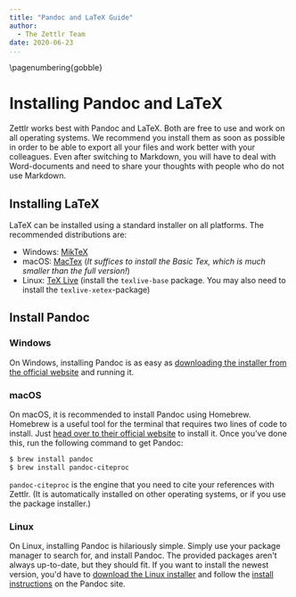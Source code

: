 ```yaml
---
title: "Pandoc and LaTeX Guide"
author:
  - The Zettlr Team
date: 2020-06-23
...
```


\pagenumbering{gobble}

# Installing Pandoc and LaTeX

Zettlr works best with Pandoc and LaTeX. Both are free to use and work on all operating systems. We recommend you install them as soon as possible in order to be able to export all your files and work better with your colleagues. Even after switching to Markdown, you will have to deal with Word-documents and need to share your thoughts with people who do not use Markdown.

## Installing LaTeX

LaTeX can be installed using a standard installer on all platforms. The recommended distributions are:

* Windows: [MikTeX](https://miktex.org/download)
* macOS: [MacTex](https://www.tug.org/mactex/morepackages.html) (_It suffices to install the Basic Tex, which is much smaller than the full version!_)
* Linux: [TeX Live](https://www.tug.org/texlive/) (install the `texlive-base` package. You may also need to install the `texlive-xetex`-package)

## Install Pandoc

### Windows

On Windows, installing Pandoc is as easy as [downloading the installer from the official website](https://github.com/jgm/pandoc/releases/latest) and running it.

### macOS

On macOS, it is recommended to install Pandoc using Homebrew. Homebrew is a useful tool for the terminal that requires two lines of code to install. Just [head over to their official website](https://brew.sh/) to install it. Once you’ve done this, run the following command to get Pandoc:

```bash
$ brew install pandoc
$ brew install pandoc-citeproc
```

`pandoc-citeproc` is the engine that you need to cite your references with Zettlr. (It is automatically installed on other operating systems, or if you use the package installer.)

### Linux

On Linux, installing Pandoc is hilariously simple. Simply use your package manager to search for, and install Pandoc. The provided packages aren't always up-to-date, but they should fit. If you want to install the newest version, you'd have to [download the Linux installer](https://github.com/jgm/pandoc/releases/latest) and follow the [install instructions](https://pandoc.org/installing.html) on the Pandoc site.